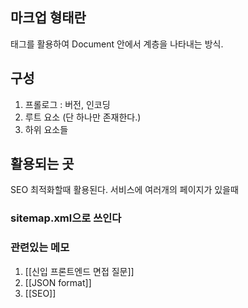 ## 마크업 형태란 
태그를 활용하여 Document 안에서 계층을 나타내는 방식. 

## 구성
1. 프롤로그 : 버전, 인코딩
2. 루트 요소 (단 하나만 존재한다.)
3. 하위 요소들


## 활용되는 곳
SEO 최적화할때 활용된다. 서비스에 여러개의 페이지가 있을때 

### sitemap.xml으로 쓰인다

### 관련있는 메모
1. [[신입 프론트엔드 면접 질문]]
2. [[JSON format]]
3. [[SEO]]
